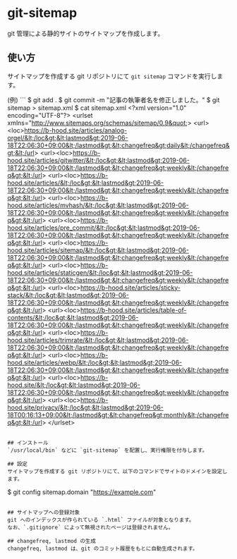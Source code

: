 # git-sitemap

git 管理による静的サイトのサイトマップを作成します。

## 使い方

サイトマップを作成する git リポジトリにて `git sitemap` コマンドを実行します。

(例) ```
$ git add .
$ git commit -m "記事の執筆者名を修正しました。"
$ git sitemap > sitemap.xml
$ cat sitemap.xml
&lt;?xml version=&quot;1.0&quot; encoding=&quot;UTF-8&quot;?&gt;
&lt;urlset xmlns=&quot;http://www.sitemaps.org/schemas/sitemap/0.9&quot;&gt;
&lt;url&gt;&lt;loc&gt;https://b-hood.site/articles/analog-orgel/&lt;/loc&gt;&lt;lastmod&gt;2019-06-18T22:06:30+09:00&lt;/lastmod&gt;&lt;changefreq&gt;daily&lt;/changefreq&gt;&lt;/url&gt;
&lt;url&gt;&lt;loc&gt;https://b-hood.site/articles/gitwitter/&lt;/loc&gt;&lt;lastmod&gt;2019-06-18T22:06:30+09:00&lt;/lastmod&gt;&lt;changefreq&gt;weekly&lt;/changefreq&gt;&lt;/url&gt;
&lt;url&gt;&lt;loc&gt;https://b-hood.site/articles/&lt;/loc&gt;&lt;lastmod&gt;2019-06-18T22:06:30+09:00&lt;/lastmod&gt;&lt;changefreq&gt;weekly&lt;/changefreq&gt;&lt;/url&gt;
&lt;url&gt;&lt;loc&gt;https://b-hood.site/articles/mvhash/&lt;/loc&gt;&lt;lastmod&gt;2019-06-18T22:06:30+09:00&lt;/lastmod&gt;&lt;changefreq&gt;weekly&lt;/changefreq&gt;&lt;/url&gt;
&lt;url&gt;&lt;loc&gt;https://b-hood.site/articles/pre_commit/&lt;/loc&gt;&lt;lastmod&gt;2019-06-18T22:06:30+09:00&lt;/lastmod&gt;&lt;changefreq&gt;weekly&lt;/changefreq&gt;&lt;/url&gt;
&lt;url&gt;&lt;loc&gt;https://b-hood.site/articles/sitemap/&lt;/loc&gt;&lt;lastmod&gt;2019-06-18T22:06:30+09:00&lt;/lastmod&gt;&lt;changefreq&gt;weekly&lt;/changefreq&gt;&lt;/url&gt;
&lt;url&gt;&lt;loc&gt;https://b-hood.site/articles/staticgen/&lt;/loc&gt;&lt;lastmod&gt;2019-06-18T22:06:30+09:00&lt;/lastmod&gt;&lt;changefreq&gt;weekly&lt;/changefreq&gt;&lt;/url&gt;
&lt;url&gt;&lt;loc&gt;https://b-hood.site/articles/sticky-stack/&lt;/loc&gt;&lt;lastmod&gt;2019-06-18T22:06:30+09:00&lt;/lastmod&gt;&lt;changefreq&gt;weekly&lt;/changefreq&gt;&lt;/url&gt;
&lt;url&gt;&lt;loc&gt;https://b-hood.site/articles/table-of-contents/&lt;/loc&gt;&lt;lastmod&gt;2019-06-18T22:06:30+09:00&lt;/lastmod&gt;&lt;changefreq&gt;weekly&lt;/changefreq&gt;&lt;/url&gt;
&lt;url&gt;&lt;loc&gt;https://b-hood.site/articles/trimrate/&lt;/loc&gt;&lt;lastmod&gt;2019-06-18T22:06:30+09:00&lt;/lastmod&gt;&lt;changefreq&gt;weekly&lt;/changefreq&gt;&lt;/url&gt;
&lt;url&gt;&lt;loc&gt;https://b-hood.site/articles/webp/&lt;/loc&gt;&lt;lastmod&gt;2019-06-18T22:06:30+09:00&lt;/lastmod&gt;&lt;changefreq&gt;weekly&lt;/changefreq&gt;&lt;/url&gt;
&lt;url&gt;&lt;loc&gt;https://b-hood.site/&lt;/loc&gt;&lt;lastmod&gt;2019-06-18T22:06:30+09:00&lt;/lastmod&gt;&lt;changefreq&gt;weekly&lt;/changefreq&gt;&lt;/url&gt;
&lt;url&gt;&lt;loc&gt;https://b-hood.site/privacy/&lt;/loc&gt;&lt;lastmod&gt;2019-06-18T00:16:13+09:00&lt;/lastmod&gt;&lt;changefreq&gt;monthly&lt;/changefreq&gt;&lt;/url&gt;
&lt;/urlset&gt;

```

## インストール
`/usr/local/bin` などに `git-sitemap` を配置し、実行権限を付与します。

## 設定
サイトマップを作成する git リポジトリにて、以下のコマンドでサイトのドメインを設定します。

```

\$ git config sitemap.domain "https://example.com"

```

## サイトマップへの登録対象
git へのインデックスが作られている `.html` ファイルが対象となります。
なお、`.gitignore` によって無視されたページは登録されません。

## changefreq, lastmod の生成
changefreq, lastmod は、git のコミット履歴をもとに自動生成されます。
```
